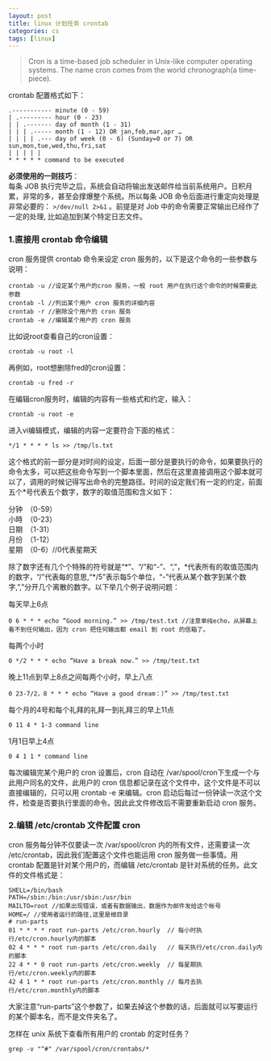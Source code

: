 ```yaml
---
layout: post
title: linux 计划任务 crontab
categories: cs
tags: [linux]
---
```


> Cron is a time-based job scheduler in Unix-like computer operating systems. The name cron comes from the world chronograph(a time-piece).

<!-- more -->

crontab 配置格式如下：

	.----------- minute (0 - 59)
	| .--------- hour (0 - 23)
	| | .------- day of month (1 - 31)
	| | | .----- month (1 - 12) OR jan,feb,mar,apr …
	| | | | .--- day of week (0 - 6) (Sunday=0 or 7) OR sun,mon,tue,wed,thu,fri,sat
	| | | | |
	* * * * * command to be executed


**必须使用的一则技巧**：  
每条 JOB 执行完毕之后，系统会自动将输出发送邮件给当前系统用户。日积月累，非常的多，甚至会撑爆整个系统。所以每条 JOB 命令后面进行重定向处理是非常必要的： `>/dev/null 2>&1` 。前提是对 Job 中的命令需要正常输出已经作了一定的处理, 比如追加到某个特定日志文件。

### 1.直接用 crontab 命令编辑
cron 服务提供 crontab 命令来设定 cron 服务的，以下是这个命令的一些参数与说明：

	crontab -u //设定某个用户的cron 服务，一般 root 用户在执行这个命令的时候需要此参数
	crontab -l //列出某个用户 cron 服务的详细内容
	crontab -r //删除没个用户的 cron 服务
	crontab -e //编辑某个用户的 cron 服务

比如说root查看自己的cron设置：

	crontab -u root -l

再例如，root想删除fred的cron设置：

	crontab -u fred -r

在编辑cron服务时，编辑的内容有一些格式和约定，输入：

	crontab -u root -e

进入vi编辑模式，编辑的内容一定要符合下面的格式：

	*/1 * * * * ls >> /tmp/ls.txt

这个格式的前一部分是对时间的设定，后面一部分是要执行的命令，如果要执行的命令太多，可以把这些命令写到一个脚本里面，然后在这里直接调用这个脚本就可以了，调用的时候记得写出命令的完整路径。时间的设定我们有一定的约定，前面五个*号代表五个数字，数字的取值范围和含义如下：

分钟　（0-59）  
小時　（0-23）  
日期　（1-31）  
月份　（1-12）  
星期　（0-6）//0代表星期天

除了数字还有几个个特殊的符号就是“\*”、“/”和“-”、“,”，\*代表所有的取值范围内的数字，“/”代表每的意思,“*/5”表示每5个单位，“-”代表从某个数字到某个数字,”,”分开几个离散的数字。以下举几个例子说明问题：

每天早上6点

	0 6 * * * echo “Good morning.” >> /tmp/test.txt //注意单纯echo，从屏幕上看不到任何输出，因为 cron 把任何输出都 email 到 root 的信箱了。

每两个小时

	0 */2 * * * echo “Have a break now.” >> /tmp/test.txt

晚上11点到早上8点之间每两个小时，早上八点

	0 23-7/2，8 * * * echo “Have a good dream：）” >> /tmp/test.txt

每个月的4号和每个礼拜的礼拜一到礼拜三的早上11点

	0 11 4 * 1-3 command line

1月1日早上4点

	0 4 1 1 * command line

每次编辑完某个用户的 cron 设置后，cron 自动在 /var/spool/cron下生成一个与此用户同名的文件，此用户的 cron 信息都记录在这个文件中，这个文件是不可以直接编辑的，只可以用 crontab -e 来编辑。cron 启动后每过一份钟读一次这个文件，检查是否要执行里面的命令。因此此文件修改后不需要重新启动 cron 服务。

### 2.编辑 /etc/crontab 文件配置 cron

cron 服务每分钟不仅要读一次 /var/spool/cron 内的所有文件，还需要读一次 /etc/crontab，因此我们配置这个文件也能运用 cron 服务做一些事情。用 crontab 配置是针对某个用户的，而编辑 /etc/crontab 是针对系统的任务。此文件的文件格式是：

	SHELL=/bin/bash
	PATH=/sbin:/bin:/usr/sbin:/usr/bin
	MAILTO=root //如果出现错误，或者有数据输出，数据作为邮件发给这个帐号
	HOME=/ //使用者运行的路径,这里是根目录
	# run-parts
	01 * * * * root run-parts /etc/cron.hourly  // 每小时执行/etc/cron.hourly内的脚本
	02 4 * * * root run-parts /etc/cron.daily   // 每天执行/etc/cron.daily内的脚本
	22 4 * * 0 root run-parts /etc/cron.weekly  // 每星期执行/etc/cron.weekly内的脚本
	42 4 1 * * root run-parts /etc/cron.monthly // 每月去执行/etc/cron.monthly内的脚本

大家注意“run-parts”这个参数了，如果去掉这个参数的话，后面就可以写要运行的某个脚本名，而不是文件夹名了。

怎样在 unix 系统下查看所有用户的 crontab 的定时任务？

	grep -v "^#" /var/spool/cron/crontabs/*
 
